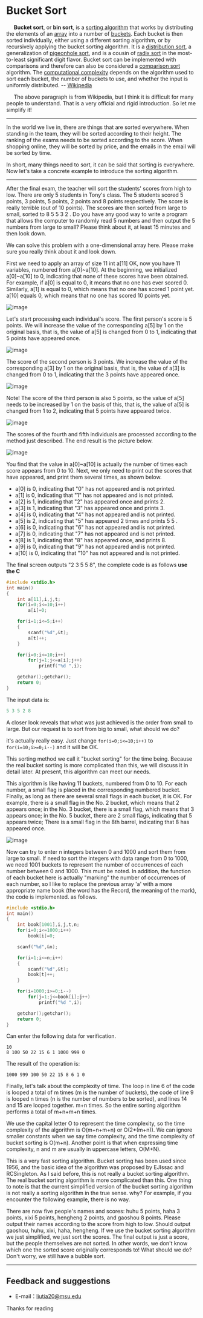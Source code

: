 # Bucket Sort

&#160;&#160;&#160;&#160;&#160;**Bucket sort**, or **bin sort**, is a [sorting algorithm](https://en.wikipedia.org/wiki/Sorting_algorithm) that works by distributing the elements of an [array](https://en.wikipedia.org/wiki/Array_data_structure) into a number of [buckets](https://en.wikipedia.org/wiki/Bucket_(computing)). Each bucket is then sorted individually, either using a different sorting algorithm, or by recursively applying the bucket sorting algorithm. It is a [distribution sort](https://en.wikipedia.org/wiki/Sorting_algorithm#Distribution_sort), a generalization of [pigeonhole sort](https://en.wikipedia.org/wiki/Pigeonhole_sort), and is a cousin of [radix sort](https://en.wikipedia.org/wiki/Radix_sort) in the most-to-least significant digit flavor. Bucket sort can be implemented with comparisons and therefore can also be considered a [comparison sort](https://en.wikipedia.org/wiki/Comparison_sort) algorithm. The [computational complexity](https://en.wikipedia.org/wiki/Analysis_of_algorithms) depends on the algorithm used to sort each bucket, the number of buckets to use, and whether the input is uniformly distributed. -- [Wikipedia](https://en.wikipedia.org/wiki/Bucket_sort)

&#160;&#160;&#160;&#160;&#160;The above paragraph is from Wikipedia, but I think it is difficult for many people to understand. That is a very official and rigid introduction. So let me simplify it!

----------

In the world we live in, there are things that are sorted everywhere. When standing in the team, they will be sorted according to their height. The ranking of the exams needs to be sorted according to the score. When shopping online, they will be sorted by price, and the emails in the email will be sorted by time.

In short, many things need to sort, it can be said that sorting is everywhere. Now let's take a concrete example to introduce the sorting algorithm.

----------

After the final exam, the teacher will sort the students' scores from high to low. There are only 5 students in Tony's class. The 5 students scored 5 points, 3 points, 5 points, 2 points and 8 points respectively. The score is really terrible (out of 10 points). The scores are then sorted from large to small, sorted to 8 5 5 3 2 . Do you have any good way to write a program that allows the computer to randomly read 5 numbers and then output the 5 numbers from large to small? Please think about it, at least 15 minutes and then look down.

We can solve this problem with a one-dimensional array here. Please make sure you really think about it and look down.

First we need to apply an array of size 11 int a[11] OK, now you have 11 variables, numbered from a[0]~a[10]. At the beginning, we initialized a[0]~a[10] to 0, indicating that none of these scores have been obtained. For example, if a[0] is equal to 0, it means that no one has ever scored 0. Similarly, a[1] is equal to 0, which means that no one has scored 1 point yet. a[10] equals 0, which means that no one has scored 10 points yet.

![image](https://github.com/liutiantian233/Magical-Algorithms/blob/master/Sort/Bucket%20Sort/Bucket%20Sort%20p1.png)

Let's start processing each individual's score. The first person's score is 5 points. We will increase the value of the corresponding a[5] by 1 on the original basis, that is, the value of a[5] is changed from 0 to 1, indicating that 5 points have appeared once.

![image](https://github.com/liutiantian233/Magical-Algorithms/blob/master/Sort/Bucket%20Sort/Bucket%20Sort%20p2.png)

The score of the second person is 3 points. We increase the value of the corresponding a[3] by 1 on the original basis, that is, the value of a[3] is changed from 0 to 1, indicating that the 3 points have appeared once.

![image](https://github.com/liutiantian233/Magical-Algorithms/blob/master/Sort/Bucket%20Sort/Bucket%20Sort%20p3.png)

Note! The score of the third person is also 5 points, so the value of a[5] needs to be increased by 1 on the basis of this, that is, the value of a[5] is changed from 1 to 2, indicating that 5 points have appeared twice.

![image](https://github.com/liutiantian233/Magical-Algorithms/blob/master/Sort/Bucket%20Sort/Bucket%20Sort%20p4.png)

The scores of the fourth and fifth individuals are processed according to the method just described. The end result is the picture below.

![image](https://github.com/liutiantian233/Magical-Algorithms/blob/master/Sort/Bucket%20Sort/Bucket%20Sort%20p5.png)

You find that the value in a[0]~a[10] is actually the number of times each score appears from 0 to 10. Next, we only need to print out the scores that have appeared, and print them several times, as shown below.

- a[0] is 0, indicating that "0" has not appeared and is not printed.
- a[1] is 0, indicating that "1" has not appeared and is not printed.
- a[2] is 1, indicating that "2" has appeared once and prints 2.
- a[3] is 1, indicating that "3" has appeared once and prints 3.
- a[4] is 0, indicating that "4" has not appeared and is not printed.
- a[5] is 2, indicating that "5" has appeared 2 times and prints 5 5 .
- a[6] is 0, indicating that "6" has not appeared and is not printed.
- a[7] is 0, indicating that "7" has not appeared and is not printed.
- a[8] is 1, indicating that "8" has appeared once, and prints 8.
- a[9] is 0, indicating that "9" has not appeared and is not printed.
- a[10] is 0, indicating that "10" has not appeared and is not printed.

The final screen outputs "2 3 5 5 8", the complete code is as follows **use the C**

```c
#include <stdio.h>
int main()
{
    int a[11],i,j,t;
    for(i=0;i<=10;i++)
        a[i]=0;

    for(i=1;i<=5;i++)
    {
        scanf("%d",&t);
        a[t]++;
    }

    for(i=0;i<=10;i++)
        for(j=1;j<=a[i];j++)
            printf("%d ",i);

    getchar();getchar();
    return 0;
}
```

The input data is:

```c
5 3 5 2 8
```

A closer look reveals that what was just achieved is the order from small to large. But our request is to sort from big to small, what should we do?

it's actually really easy. Just change `for(i=0;i<=10;i++)` to `for(i=10;i>=0;i--)` and it will be OK.

This sorting method we call it "bucket sorting" for the time being. Because the real bucket sorting is more complicated than this, we will discuss it in detail later. At present, this algorithm can meet our needs.

This algorithm is like having 11 buckets, numbered from 0 to 10. For each number, a small flag is placed in the corresponding numbered bucket. Finally, as long as there are several small flags in each bucket, it is OK. For example, there is a small flag in the No. 2 bucket, which means that 2 appears once; in the No. 3 bucket, there is a small flag, which means that 3 appears once; in the No. 5 bucket, there are 2 small flags, indicating that 5 appears twice; There is a small flag in the 8th barrel, indicating that 8 has appeared once.

![image](https://github.com/liutiantian233/Magical-Algorithms/blob/master/Sort/Bucket%20Sort/Bucket%20Sort%20p6.png)

Now can try to enter n integers between 0 and 1000 and sort them from large to small. If need to sort the integers with data range from 0 to 1000, we need 1001 buckets to represent the number of occurrences of each number between 0 and 1000. This must be noted. In addition, the function of each bucket here is actually "marking" the number of occurrences of each number, so I like to replace the previous array 'a' with a more appropriate name book (the word has the Record, the meaning of the mark), the code is implemented. as follows.

```c
#include <stdio.h>
int main()
{
    int book[1001],i,j,t,n;
    for(i=0;i<=1000;i++)
        book[i]=0;

    scanf("%d",&n);

    for(i=1;i<=n;i++)
    {
        scanf("%d",&t);
        book[t]++;
    }

    for(i=1000;i>=0;i--)
        for(j=1;j<=book[i];j++)
            printf("%d ",i);

    getchar();getchar();
    return 0;
}
```

Can enter the following data for verification.

```
10
8 100 50 22 15 6 1 1000 999 0
```

The result of the operation is:

```
1000 999 100 50 22 15 8 6 1 0
```

Finally, let's talk about the complexity of time. The loop in line 6 of the code is looped a total of m times (m is the number of buckets), the code of line 9 is looped n times (n is the number of numbers to be sorted), and lines 14 and 15 are looped together. m+n times. So the entire sorting algorithm performs a total of m+n+m+n times.

We use the capital letter O to represent the time complexity, so the time complexity of the algorithm is O(m+n+m+n) or O(2*(m+n)). We can ignore smaller constants when we say time complexity, and the time complexity of bucket sorting is O(m+n). Another point is that when expressing time complexity, n and m are usually in uppercase letters, O(M+N).

This is a very fast sorting algorithm. Bucket sorting has been used since 1956, and the basic idea of the algorithm was proposed by EJIssac and RCSingleton. As I said before, this is not really a bucket sorting algorithm. The real bucket sorting algorithm is more complicated than this. One thing to note is that the current simplified version of the bucket sorting algorithm is not really a sorting algorithm in the true sense. why? For example, if you encounter the following example, there is no way.

There are now five people's names and scores: huhu 5 points, haha 3 points, xixi 5 points, hengheng 2 points, and gaoshou 8 points. Please output their names according to the score from high to low. Should output gaoshou, huhu, xixi, haha, hengheng. If we use the bucket sorting algorithm we just simplified, we just sort the scores. The final output is just a score, but the people themselves are not sorted. In other words, we don't know which one the sorted score originally corresponds to! What should we do? Don't worry, we still have a bubble sort.

---------

## Feedback and suggestions
- E-mail：<liutia20@msu.edu>

Thanks for reading 
